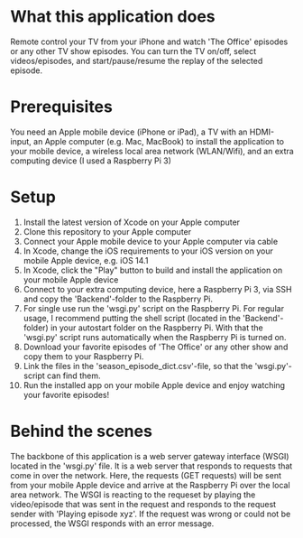 # What this application does
Remote control your TV from your iPhone and watch 'The Office' episodes or any other TV show episodes. You can turn the TV on/off, select videos/episodes, and start/pause/resume the replay of the selected episode.

# Prerequisites
You need an Apple mobile device (iPhone or iPad), a TV with an HDMI-input, an Apple computer (e.g. Mac, MacBook) to install the application to your mobile device, a wireless local area network (WLAN/Wifi), and an extra computing device (I used a Raspberry Pi 3)

# Setup
1. Install the latest version of Xcode on your Apple computer
2. Clone this repository to your Apple computer
3. Connect your Apple mobile device to your Apple computer via cable
4. In Xcode, change the iOS requirements to your iOS version on your mobile Apple device, e.g. iOS 14.1
5. In Xcode, click the "Play" button to build and install the application on your mobile Apple device
6. Connect to your extra computing device, here a Raspberry Pi 3, via SSH and copy the 'Backend'-folder to the Raspberry Pi.
7. For single use run the 'wsgi.py' script on the Raspberry Pi. For regular usage, I recommend putting the shell script (located in the 'Backend'-folder) in your autostart folder on the Raspberry Pi. With that the 'wsgi.py' script runs automatically when the Raspberry Pi is turned on.
8. Download your favorite episodes of 'The Office' or any other show and copy them to your Raspberry Pi. 
9. Link the files in the 'season_episode_dict.csv'-file, so that the 'wsgi.py'-script can find them.
10. Run the installed app on your mobile Apple device and enjoy watching your favorite episodes!

# Behind the scenes
The backbone of this application is a web server gateway interface (WSGI) located in the 'wsgi.py' file. It is a web server that responds to requests that come in over the network. Here, the requests (GET requests) will be sent from your mobile Apple device and arrive at the Raspberry Pi over the local area network. The WSGI is reacting to the requeset by playing the video/episode that was sent in the request and responds to the request sender with 'Playing episode xyz'. If the request was wrong or could not be processed, the WSGI responds with an error message.
